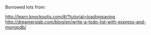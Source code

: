 Borrowed lots from:

http://learn.knockoutjs.com/#/?tutorial=loadingsaving
http://dreamerslab.com/blog/en/write-a-todo-list-with-express-and-mongodb/